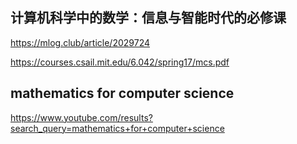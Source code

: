 ## 计算机科学中的数学：信息与智能时代的必修课
https://mlog.club/article/2029724

https://courses.csail.mit.edu/6.042/spring17/mcs.pdf

## mathematics for computer science
https://www.youtube.com/results?search_query=mathematics+for+computer+science

